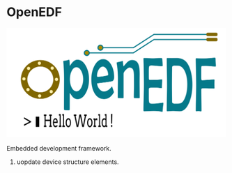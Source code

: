# OpenEDF
![OpenEDF](https://github.com/OpenEDF/openedf/blob/master/matrial/logo/OpenEDF.png)

 Embedded development framework.

1. uopdate device structure elements.

